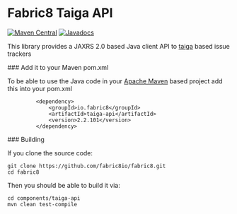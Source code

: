 Fabric8 Taiga API
=================

[![Maven Central](https://maven-badges.herokuapp.com/maven-central/io.fabric8/taiga-api/badge.svg?style=flat-square)](https://maven-badges.herokuapp.com/maven-central/io.fabric8/taiga-api/)
[![Javadocs](http://www.javadoc.io/badge/io.fabric8/taiga-api.svg?color=blue)](http://www.javadoc.io/doc/io.fabric8/taiga-api)

This library provides a JAXRS 2.0 based Java client API to [taiga](http://taiga.io/) based issue trackers

### Add it to your Maven pom.xml

To be able to use the Java code in your [Apache Maven](http://maven.apache.org/) based project add this into your pom.xml

             <dependency>
                 <groupId>io.fabric8</groupId>
                 <artifactId>taiga-api</artifactId>
                 <version>2.2.101</version>
             </dependency>

### Building

If you clone the source code:

    git clone https://github.com/fabric8io/fabric8.git
    cd fabric8

Then you should be able to build it via:

    cd components/taiga-api
    mvn clean test-compile
